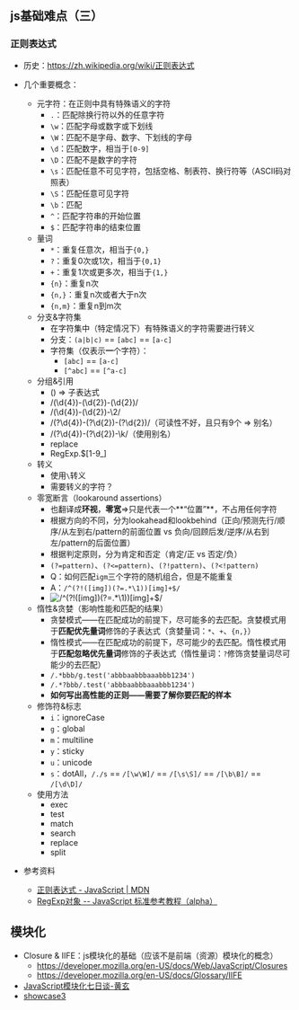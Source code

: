 ## js基础难点（三）

### 正则表达式
- 历史：https://zh.wikipedia.org/wiki/正则表达式
- 几个重要概念：
	- 元字符：在正则中具有特殊语义的字符
		- `.`：匹配除换行符以外的任意字符
		- `\w`：匹配字母或数字或下划线
		- `\W`：匹配不是字母、数字、下划线的字母
		- `\d`：匹配数字，相当于`[0-9]`
		- `\D`：匹配不是数字的字符
		- `\s`：匹配任意不可见字符，包括空格、制表符、换行符等（ASCII码对照表）
		- `\S`：匹配任意可见字符
		- `\b`：匹配
		- `^`：匹配字符串的开始位置
		- `$`：匹配字符串的结束位置
	- 量词
		- `*`：重复任意次，相当于`{0,}`
		- `?`：重复0次或1次，相当于`{0,1}`
		- `+`：重复1次或更多次，相当于`{1,}`
		- `{n}`：重复n次
		- `{n,}`：重复n次或者大于n次
		- `{n,m}`：重复n到m次
	- 分支&字符集
		- 在字符集中（特定情况下）有特殊语义的字符需要进行转义
		- 分支：`(a|b|c)` == `[abc]` == `[a-c]`
		- 字符集（仅表示**一**个字符）：
			- `[abc]` == `[a-c]`
			- `[^abc]` == `[^a-c]`
	- 分组&引用
		- () => 子表达式
		- /(\d{4})-(\d{2})-(\d{2})/
		- /(\d{4})-(\d{2})-\2/
		- /(?<year>\d{4})-(?<month>\d{2})-(?<day>\d{2})/（可读性不好，且只有9个 => 别名）
		- /(?<year>\d{4})-(?<month>\d{2})-\k<month>/（使用别名）
		- replace
		- RegExp.$[1-9_]
	- 转义
		- 使用`\`转义
		- 需要转义的字符？
	- 零宽断言（lookaround assertions）
		- 也翻译成**环视**，**零宽**=>只是代表一个**“位置”**，不占用任何字符
		- 根据方向的不同，分为lookahead和lookbehind（正向/预测先行/顺序/从左到右/pattern的前面位置 vs 负向/回顾后发/逆序/从右到左/pattern的后面位置）
		- 根据判定原则，分为肯定和否定（肯定/正 vs 否定/负）
		- `(?=pattern)`、`(?<=pattern)`、`(?!pattern)`、`(?<!pattern)` 
		- Q：如何匹配`igm`三个字符的随机组合，但是不能重复
		- A：`/^(?!([img])(?=.*\1))[img]+$/`
		- ![`/^(?!([img])(?=.*\1))[img]+$/`](https://user-images.githubusercontent.com/3774016/42168075-8a694206-7e42-11e8-8493-4136f22a8486.png)
	- 惰性&贪婪（影响性能和匹配的结果）
		- 贪婪模式——在匹配成功的前提下，尽可能多的去匹配。贪婪模式用于**匹配优先量词**修饰的子表达式（贪婪量词：`*`、`+`、`{n,}`）
		- 惰性模式——在匹配成功的前提下，尽可能少的去匹配。惰性模式用于**匹配忽略优先量词**修饰的子表达式（惰性量词：`?`修饰贪婪量词尽可能少的去匹配）
		- `/.*bbb/g.test('abbbaabbbaaabbb1234')`
		- `/.*?bbb/.test('abbbaabbbaaabbb1234')`
		- **如何写出高性能的正则——需要了解你要匹配的样本**
	- 修饰符&标志
		- `i`：ignoreCase
		- `g`：global
		- `m`：multiline
		- `y`：sticky
		- `u`：unicode
		- `s`：dotAll，`/./s` == `/[\w\W]/` == `/[\s\S]/` == `/[\b\B]/` == `/[\d\D]/`
	- 使用方法
		- exec
		- test
		- match
		- search
		- replace
		- split

- 参考资料
	- [正则表达式 - JavaScript | MDN](https://developer.mozilla.org/zh-CN/docs/Web/JavaScript/Guide/Regular_Expressions)
	- [RegExp对象 -- JavaScript 标准参考教程（alpha）](http://javascript.ruanyifeng.com/stdlib/regexp.html)

## 模块化
- Closure & IIFE：js模块化的基础（应该不是前端（资源）模块化的概念）
	- https://developer.mozilla.org/en-US/docs/Web/JavaScript/Closures
	- https://developer.mozilla.org/en-US/docs/Glossary/IIFE
- [JavaScript模块化七日谈-黄玄](http://huangxuan.me/js-module-7day/#/)
- [showcase3](https://github.com/FE-star/showcase3)